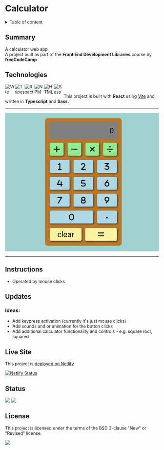 # Calculator

<details>
<summary>Table of content</summary>
  
## Table of Content
- [Summary](#summary)
- [Technologies](#technologies)
- [Instructions](#instructions)
- [Updates](#updates)
- [Live Site](#live-site)  
- [Status](#status)
- [License](#license)

</details>

## Summary

A calculator web app<br>
A project built as part of the **Front End Development Libraries** course by **freeCodeCamp**

## Technologies

[
<img align="left" height="32" width="32" alt="Vite" src="https://cdn.jsdelivr.net/npm/simple-icons@v11/icons/vite.svg" />
<img align="left" height="32" width="32" alt="Typescript" src="https://cdn.jsdelivr.net/npm/simple-icons@v11/icons/typescript.svg" />
<img align="left" height="32" width="32" alt="React" src="https://cdn.jsdelivr.net/npm/simple-icons@v11/icons/react.svg" />
<img align="left" height="32" width="32" alt="NPM" src="https://cdn.jsdelivr.net/npm/simple-icons@v11/icons/npm.svg" />
<img align="left" height="32" width="32" alt="HTML5" src="https://cdn.jsdelivr.net/npm/simple-icons@v11/icons/html5.svg" />
<img align="left" height="32" width="32" alt="Sass" src="https://cdn.jsdelivr.net/npm/simple-icons@v11/icons/sass.svg" />
](https://github.com/MakeItBack/Learning-Tracker)<br>

This project is built with **React** using [Vite](https://vitejs.dev/) and written in **Typescript** and **Sass.**

---

![Calculator screenshot](public/screenshot.png)

---

## Instructions

- Operated by mouse clicks
  
## Updates

### Ideas:
- Add keypress activation (currently it's just mouse clicks)
- Add sounds and or animation for the button clicks
- Add additional calculator functionality and controls - e.g. square root, squared

## Live Site

This project is [deployed on Netlify](https://mikalculator.netlify.app/)

[![Netlify Status](https://api.netlify.com/api/v1/badges/da361b80-6f45-4973-aa4c-f524a702f6cd/deploy-status)](https://app.netlify.com/sites/mikalculator/deploys)

## Status

<a href="https://GitHub.com/MakeItBack/Markdown-Previewer/graphs/commit-activity"><img src="https://img.shields.io/badge/Maintained%3F-yes-green.svg"></a>
<a href="https://GitHub.com/MakeItBack/Markdown-Previewer/commit"><img src="https://img.shields.io/github/last-commit/MakeItBack/drum-machine"></a>

## License

This project is licensed under the terms of the BSD 3-clause "New" or "Revised" license.

<a href="https://opensource.org/licenses"><img src="https://img.shields.io/github/license/MakeItBack/Drum-machine?color=dodgerblue"></a><br>

